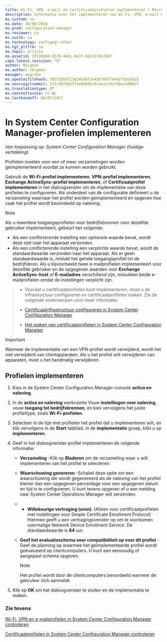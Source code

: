 ```yaml
---
title: Wi-Fi, VPN, e-mail en certificaatprofielen implementeren | Microsoft Docs
description: Informatie over het implementeren van Wi-Fi, VPN, e-mail en certificaatprofielen in System Center Configuration Manager.
ms.custom: na
ms.date: 10/06/2016
ms.prod: configuration-manager
ms.reviewer: na
ms.suite: na
ms.technology: configmgr-other
ms.tgt_pltfrm: na
ms.topic: article
ms.assetid: 3753608d-b539-44dc-8e3f-b631319e7687
caps.latest.revision: "5"
author: Nbigman
ms.author: nbigman
manager: angrobe
ms.openlocfilehash: 70372d5df13034b48f3e43b766776442f1be5823
ms.sourcegitcommit: 51fc48fb023f1e8d995c6c4eacfda7dbec4d0b2f
ms.translationtype: MT
ms.contentlocale: nl-NL
ms.lasthandoff: 08/07/2017
---
```

# <a name="deploy-profiles-in-system-center-configuration-manager"></a>In System Center Configuration Manager-profielen implementeren

*Van toepassing op: System Center Configuration Manager (huidige vertakking)*

Profielen moeten voor een of meer verzamelingen worden geïmplementeerd voordat ze kunnen worden gebruikt.  

 Gebruik de **Wi-Fi-profiel implementeren**, **VPN-profiel implementeren**, **Exchange ActiveSync-profiel implementeren**, of **Certificaatprofiel implementeren** in het dialoogvenster om de implementatie van deze profielen te configureren. Als onderdeel van de configuratie definieert u de verzameling waarnaar het profiel worden geïmplementeerd en opgeven hoe vaak het profiel wordt beoordeeld op naleving.  

> [!NOTE]  
>  Als u meerdere toegangsprofielen voor bedrijfsbronnen voor dezelfde gebruiker implementeert, gebeurt het volgende:  
>   
>  -   Als een conflicterende instelling een optionele waarde bevat, wordt deze niet naar het apparaat verzonden.  
> -   Als een conflicterende instelling een verplichte waarde bevat, wordt de standaardwaarde verzonden naar het apparaat. Als er geen standaardwaarde is, mislukt het gehele toegangsprofiel tot de bedrijfsbron. Als u bijvoorbeeld twee e-mailprofielen implementeert voor dezelfde gebruiker en de opgegeven waarden voor **Exchange ActiveSync-host** of **E-mailadres** verschillend zijn, mislukken beide e-mailprofielen omdat de instellingen verplicht zijn.  

> -   Voordat u certificaatprofielen kunt implementeren, moet u de infrastructuur configureren en certificaatprofielen maken. Zie de volgende onderwerpen voor meer informatie:  
>   
>  -   [Certificaatinfrastructuur configureren in System Center Configuration Manager](certificate-infrastructure.md)  
> -   [Het maken van certificaatprofielen in System Center Configuration Manager](create-certificate-profiles.md)    

> [!IMPORTANT]  
>  Wanneer de implementatie van een VPN-profiel wordt verwijderd, wordt het niet verwijderd van clientapparaten. Als u het profiel wilt verwijderen van apparaten, moet u het handmatig verwijderen.
>   

## <a name="deploying--profiles"></a>Profielen implementeren  


1.  Kies in de System Center Configuration Manager-console **activa en naleving**.  

2.  In de **activa en naleving** werkruimte Vouw **instellingen voor naleving**, vouw **toegang tot bedrijfsbronnen**, en kies vervolgens het juiste profieltype, zoals **Wi-Fi-profielen**.  

3.  Selecteer in de lijst met profielen het profiel dat u implementeren wilt, en klik vervolgens in de **Start** tabblad, in de **implementatie** groep, klikt u op **implementeren**.  

4.  Geef in het dialoogvenster profiel implementeren de volgende informatie:  

    -   **Verzameling** -Klik op **Bladeren** om de verzameling waar u wilt implementeren van het profiel te selecteren.  

    -   **Waarschuwing genereren** -Schakel deze optie om een waarschuwing die wordt gegenereerd als de naleving van het profiel kleiner dan een opgegeven percentage voor een opgegeven datum en tijd is te configureren. U kunt tevens opgeven of u een melding naar System Center Operations Manager wilt verzenden.  

    -   -   **Willekeurige vertraging (uren)**: (Alleen voor certificaatprofielen met instellingen voor Simple Certificate Enrollment Protocol) Hiermee geeft u een vertragingsvenster op om te voorkomen overmatige Network Device Enrollment Service. De standaardwaarde is **64** uur.  

    -   **Geef het evaluatieschema voor compatibiliteit op voor dit <type> profiel** -Geef de planning op waarmee het geïmplementeerde profiel wordt geëvalueerd op clientcomputers. U kunt een eenvoudig of aangepast schema opgeven.  

        > [!NOTE]  
        >  Het profiel wordt door de clientcomputers beoordeeld wanneer de gebruiker zich aanmeldt.  

5.  Klik op **OK** om het dialoogvenster te sluiten en de implementatie te maken.

### <a name="see-also"></a>Zie tevens  

[Wi-Fi, VPN en e-mailprofielen in System Center Configuration Manager controleren](monitor-wifi-email-vpn-profiles.md)

[Certificaatprofielen in System Center Configuration Manager controleren](monitor-certificate-profiles.md)
